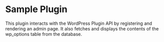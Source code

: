 # Sample Plugin

This plugin interacts with the WordPress Plugin API by registering and rendering an admin page. It also fetches and displays the contents of the wp_options table from the database.
